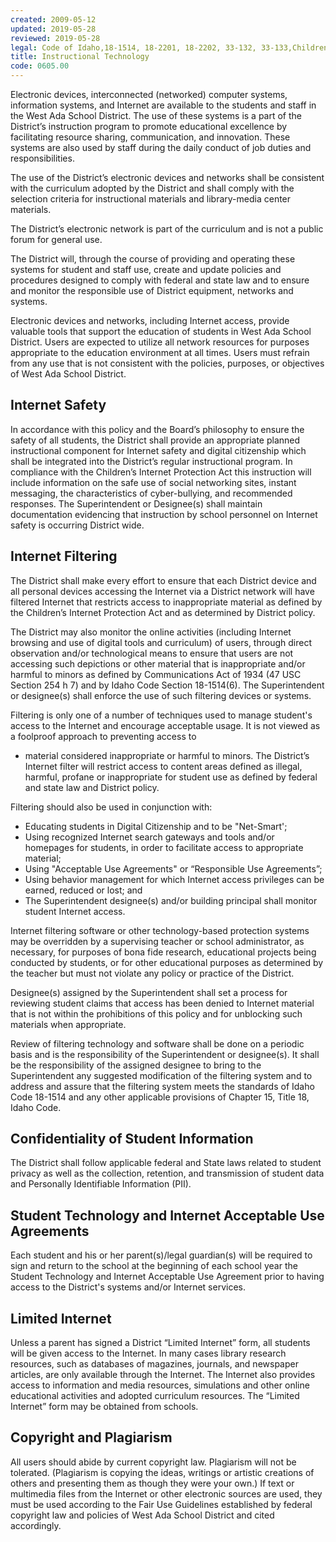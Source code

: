 ```yaml
---
created: 2009-05-12
updated: 2019-05-28
reviewed: 2019-05-28
legal: Code of Idaho,18-1514, 18-2201, 18-2202, 33-132, 33-133,Children’s Internet Protection Act,Communications Act of 1934
title: Instructional Technology
code: 0605.00
---
```


Electronic devices, interconnected (networked) computer systems, information systems, and Internet are available to the students and staff in the West Ada School District. The use of these systems is a part of the District’s instruction program to promote educational excellence by facilitating resource sharing, communication, and innovation. These systems are also used by staff during the daily conduct of job duties and responsibilities.

The use of the District’s electronic devices and networks shall be consistent with the curriculum adopted by the District and shall comply with the selection criteria for instructional materials and library-media center materials.

The District’s electronic network is part of the curriculum and is not a public forum for general use.

The District will, through the course of providing and operating these systems for student and staff use, create and update policies and procedures designed to comply with federal and state law and to ensure and monitor the responsible use of District equipment, networks and systems.

Electronic devices and networks, including Internet access, provide valuable tools that support the education of students in West Ada School District. Users are expected to utilize all network resources for purposes appropriate to the education environment at all times. Users must refrain from any use that is not consistent with the policies, purposes, or objectives of West Ada School District.

## Internet Safety

In accordance with this policy and the Board’s philosophy to ensure the safety of all students, the District shall provide an appropriate planned instructional component for Internet safety and digital citizenship which shall be integrated into the District’s regular instructional program. In compliance with the Children’s Internet Protection Act this instruction will include information on the safe use of social networking sites, instant messaging, the characteristics of cyber-bullying, and recommended responses. The Superintendent or Designee(s) shall maintain documentation evidencing that instruction by school personnel on Internet safety is occurring District wide.

## Internet Filtering

The District shall make every effort to ensure that each District device and all personal devices accessing the Internet via a District network will have filtered Internet that restricts access to inappropriate material as defined by the Children’s Internet Protection Act and as determined by District policy.

The District may also monitor the online activities (including Internet browsing and use of digital tools and curriculum) of users, through direct observation and/or technological means to ensure that users are not accessing such depictions or other material that is inappropriate and/or harmful to minors as defined by Communications Act of 1934 (47 USC Section 254 h 7) and by Idaho Code Section 18-1514(6). The Superintendent or designee(s) shall enforce the use of such filtering devices or systems.

Filtering is only one of a number of techniques used to manage student's access to the Internet and encourage acceptable usage. It is not viewed as a foolproof approach to preventing access to

- material considered inappropriate or harmful to minors. The District’s Internet filter will restrict access to content areas defined as illegal, harmful, profane or inappropriate for student use as defined by federal and state law and District policy.

Filtering should also be used in conjunction with:

- Educating students in Digital Citizenship and to be "Net-Smart';
- Using recognized Internet search gateways and tools and/or homepages for students, in order to facilitate access to appropriate material;
- Using "Acceptable Use Agreements" or “Responsible Use Agreements”;
- Using behavior management for which Internet access privileges can be earned, reduced or lost; and
- The Superintendent designee(s) and/or building principal shall monitor student Internet access.

Internet filtering software or other technology-based protection systems may be overridden by a supervising teacher or school administrator, as necessary, for purposes of bona fide research, educational projects being conducted by students, or for other educational purposes as determined by the teacher but must not violate any policy or practice of the District.

Designee(s) assigned by the Superintendent shall set a process for reviewing student claims that access has been denied to Internet material that is not within the prohibitions of this policy and for unblocking such materials when appropriate.

Review of filtering technology and software shall be done on a periodic basis and is the responsibility of the Superintendent or designee(s). It shall be the responsibility of the assigned designee to bring to the Superintendent any suggested modification of the filtering system and to address and assure that the filtering system meets the standards of Idaho Code 18-1514 and any other applicable provisions of Chapter 15, Title 18, Idaho Code.

## Confidentiality of Student Information

The District shall follow applicable federal and State laws related to student privacy as well as the collection, retention, and transmission of student data and Personally Identifiable Information (PII).

## Student Technology and Internet Acceptable Use Agreements

Each student and his or her parent(s)/legal guardian(s) will be required to sign and return to the school at the beginning of each school year the Student Technology and Internet Acceptable Use Agreement prior to having access to the District's systems and/or Internet services.

## Limited Internet

Unless a parent has signed a District “Limited Internet” form, all students will be given access to the Internet. In many cases library research resources, such as databases of magazines, journals, and newspaper articles, are only available through the Internet. The Internet also provides access to information and media resources, simulations and other online educational activities and adopted curriculum resources. The “Limited Internet” form may be obtained from schools.

## Copyright and Plagiarism

All users should abide by current copyright law. Plagiarism will not be tolerated. (Plagiarism is copying the ideas, writings or artistic creations of others and presenting them as though they were your own.) If text or multimedia files from the Internet or other electronic sources are used, they must be used according to the Fair Use Guidelines established by federal copyright law and policies of West Ada School District and cited accordingly.

